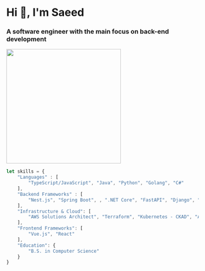 # Hi 👋, I'm Saeed
### A software engineer with the main focus on back-end development

<img src="https://github.com/user-attachments/assets/bf3be062-8651-49f2-bc6d-522b43840705" height="300"/>


```javascript
let skills = {
    "Languages" : [ 
        "TypeScript/JavaScript", "Java", "Python", "Golang", "C#"
    ],
    "Backend Frameworks" : [
        "Nest.js", "Spring Boot", , ".NET Core", "FastAPI", "Django", "Gin", "Express.js"
    ],
    "Infrastructure & Cloud": [
        "AWS Solutions Architect", "Terraform", "Kubernetes - CKAD", "Apache Kafka", "Apache Flink"
    ],
    "Frontend Frameworks": [
        "Vue.js", "React"
    ],
    "Education": {
        "B.S. in Computer Science"
    }
}
```
